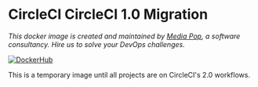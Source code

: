 # CircleCI CircleCI 1.0 Migration

*This docker image is created and maintained by [Media Pop](https://www.mediapop.co), a software consultancy. Hire us to solve your DevOps challenges.*

[![DockerHub](https://img.shields.io/docker/build/mediapop/circle-1-migration.svg)](https://hub.docker.com/r/mediapop/circle-1-migration/)

This is a temporary image until all projects are on CircleCI's 2.0 workflows.
